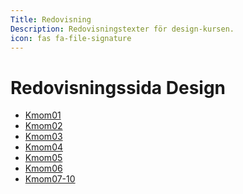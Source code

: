 ```yaml
---
Title: Redovisning
Description: Redovisningstexter för design-kursen.
icon: fas fa-file-signature
---
```


Redovisningssida Design
==========================

* [Kmom01](report/kmom01)
* [Kmom02](report/kmom02)
* [Kmom03](report/kmom03)
* [Kmom04](report/kmom04)
* [Kmom05](report/kmom05)
* [Kmom06](report/kmom06)
* [Kmom07-10](report/kmom07-10)

